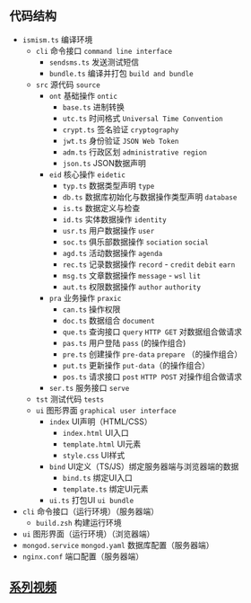 ## 代码结构

* `ismism.ts` 编译环境
	* `cli` 命令接口 `command line interface`
		- `sendsms.ts` 发送测试短信
		- `bundle.ts` 编译并打包 `build and bundle`
	* `src` 源代码 `source`
		* `ont` 基础操作 `ontic`
			- `base.ts` 进制转换
			- `utc.ts` 时间格式 `Universal Time Convention`
			- `crypt.ts` 签名验证 `cryptography`
			- `jwt.ts` 身份验证 `JSON Web Token`
			- `adm.ts` 行政区划 `administrative region`
			- `json.ts` JSON数据声明
		* `eid` 核心操作 `eidetic`
			- `typ.ts` 数据类型声明 `type`
			- `db.ts` 数据库初始化与数据操作类型声明 `database`
			- `is.ts` 数据定义与检查
			- `id.ts` 实体数据操作 `identity`
			- `usr.ts` 用户数据操作 `user`
			- `soc.ts` 俱乐部数据操作 `sociation` `social`
			- `agd.ts` 活动数据操作 `agenda`
			- `rec.ts` 记录数据操作 `record` - `credit` `debit` `earn`
			- `msg.ts` 文章数据操作 `message` - `wsl` `lit`
			- `aut.ts` 权限数据操作 `author` `authority`
		* `pra` 业务操作 `praxic`
			- `can.ts` 操作权限
			- `doc.ts` 数据组合 `document`
			- `que.ts` 查询接口 `query` `HTTP GET` 对数据组合做请求
			- `pas.ts` 用户登陆 `pass` (的操作组合)
			- `pre.ts` 创建操作 `pre-data` `prepare` （的操作组合）
			- `put.ts` 更新操作 `put-data`（的操作组合）
			- `pos.ts` 请求接口 `post` `HTTP POST` 对操作组合做请求
		* `ser.ts` 服务接口 `serve`
	* `tst` 测试代码 `tests`
	* `ui` 图形界面 `graphical user interface`
		* `index` UI声明（HTML/CSS）
			- `index.html` UI入口 
			- `template.html` UI元素
			- `style.css` UI样式
		* `bind` UI定义（TS/JS）绑定服务器端与浏览器端的数据
			- `bind.ts` 绑定UI入口
			- `template.ts` 绑定UI元素
		* `ui.ts` 打包UI `ui bundle`
* `cli` 命令接口（运行环境）（服务器端）
	- `build.zsh` 构建运行环境
* `ui` 图形界面（运行环境）（浏览器端）
* `mongod.service` `mongod.yaml` 数据库配置（服务器端）
* `nginx.conf` 端口配置（服务器端）

## [系列视频](https://space.bilibili.com/483417795/video)

